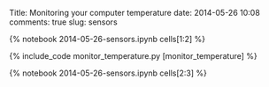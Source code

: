 Title: Monitoring your computer temperature
date:  2014-05-26 10:08
comments: true
slug: sensors

{% notebook 2014-05-26-sensors.ipynb cells[1:2] %}

{% include_code monitor_temperature.py [monitor_temperature] %}

{% notebook 2014-05-26-sensors.ipynb cells[2:3] %}
